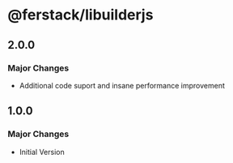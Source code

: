 # @ferstack/libuilderjs

## 2.0.0

### Major Changes

- Additional code suport and insane performance improvement

## 1.0.0

### Major Changes

- Initial Version
